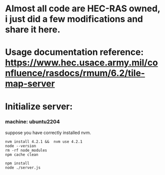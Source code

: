 # Almost all code are HEC-RAS owned, i just did a few modifications and share it here.

# Usage documentation reference: https://www.hec.usace.army.mil/confluence/rasdocs/rmum/6.2/tile-map-server

# Initialize server:
### machine: ubuntu2204

suppose you have correctly installed nvm.
```
nvm install 4.2.1 &&  nvm use 4.2.1
node --version
rm -rf node_modules
npm cache clean

npm install
node ./server.js
```

